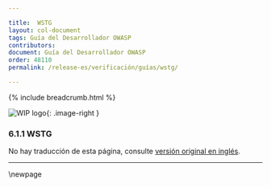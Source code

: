 ```yaml
---

title:  WSTG
layout: col-document
tags: Guía del Desarrollador OWASP
contributors:
document: Guía del Desarrollador OWASP
order: 48110
permalink: /release-es/verificación/guías/wstg/

---
```


{% include breadcrumb.html %}

<style type="text/css">
.image-right {
  height: 180px;
  display: block;
  margin-left: auto;
  margin-right: auto;
  float: right;
}
</style>

![WIP logo](../../../assets/images/dg_wip.png "Trabajo en curso"){: .image-right }

### 6.1.1 WSTG

No hay traducción de esta página, consulte [versión original en inglés][release080101].

----

[release080101]: https://github.com/OWASP/www-project-developer-guide/blob/main/release/08-verification/01-guides/01-wstg.md

\newpage

